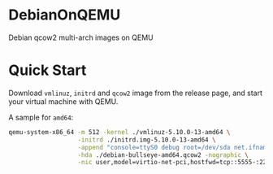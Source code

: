 # DebianOnQEMU

Debian qcow2 multi-arch images on QEMU

# Quick Start

Download `vmlinuz`, `initrd` and `qcow2` image from the release page, and start your virtual machine with QEMU.

A sample for `amd64`:

```bash
qemu-system-x86_64 -m 512 -kernel ./vmlinuz-5.10.0-13-amd64 \
                   -initrd ./initrd.img-5.10.0-13-amd64 \
                   -append "console=ttyS0 debug root=/dev/sda net.ifnames=0" \
                   -hda ./debian-bullseye-amd64.qcow2 -nographic \
                   -nic user,model=virtio-net-pci,hostfwd=tcp::5555-:22
```